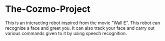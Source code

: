 # The-Cozmo-Project

This is an interacting robot inspired from the movie "Wall E". This robot can recognize a face and greet you.
It can also track your face and carry out various commands given to it by using speech recognition.
